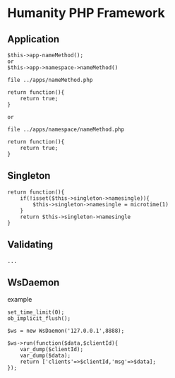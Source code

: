 # Humanity PHP Framework

## Application

```
$this->app-nameMethod();
or
$this->app->namespace->nameMethod()

file ../apps/nameMethod.php

return function(){
    return true;
}

or 

file ../apps/namespace/nameMethod.php

return function(){
    return true;
}
```

## Singleton

```
return function(){
    if(!isset($this->singleton->namesingle)){
        $this->singleton->namesingle = microtime(1)
    }
    return $this->singleton->namesingle
}
```

## Validating

```
...
```

## WsDaemon

example

```
set_time_limit(0);
ob_implicit_flush();

$ws = new WsDaemon('127.0.0.1',8888);

$ws->run(function($data,$clientId){
    var_dump($clientId);
    var_dump($data);
    return ['clients'=>$clientId,'msg'=>$data];
});
```
